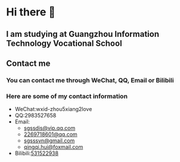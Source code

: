 # Hi there 👋

## I am studying at Guangzhou Information Technology Vocational School

## Contact me

### You can contact me through WeChat, QQ, Email or Bilibili

### Here are some of my contact information

- WeChat:wxid-zhou5xiang2love
- QQ:2983527658
- Email:
  - [sgssdis@vip.qq.com](mailto://sgssdis@vip.qq.com)
  - [2269718601@qq.com](mailto://2269718601@qq.com)
  - [sgsssvn@gmail.com](mailto://sgsssvn@gmail.com)
  - [qingqi.hui@foxmail.com](mailto://qingqi.hui@foxmail.com)
- Bilibili:[531522938](https://space.bilibili.com/531522938)

<!--
**Sgss123/Sgss123** is a ✨ _special_ ✨ repository because its `README.md` (this file) appears on your GitHub profile.

Here are some ideas to get you started:

- 🔭 I’m currently working on ...
- 🌱 I’m currently learning ...
- 👯 I’m looking to collaborate on ...
- 🤔 I’m looking for help with ...
- 💬 Ask me about ...
- 📫 How to reach me: ...
- 😄 Pronouns: ...
- ⚡ Fun fact: ...
-->
